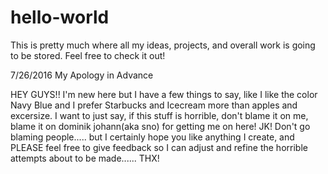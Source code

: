 # hello-world
This is pretty much where all my ideas, projects, and overall work is going to be stored. Feel free to check it out!

7/26/2016
My Apology in Advance

HEY GUYS!! I'm new here but I have a few things to say, like I like the color Navy Blue and I prefer Starbucks and Icecream more than apples and excersize. I want to just say, if this stuff is horrible, don't blame it on me, blame it on dominik johann(aka sno) for getting me on here! JK! Don't go blaming people..... but I certainly hope you like anything I create, and PLEASE feel free to give feedback so I can adjust and refine the horrible attempts about to be made......     THX!
